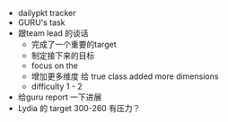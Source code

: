 - dailypkt tracker
- GURU's task
- 跟team lead 的谈话
	- 完成了一个重要的target
	- 制定接下来的目标
	- focus on the
	- 增加更多维度 给 true class added more dimensions
	- difficulty 1 - 2
- 给guru report 一下进展
- Lydia 的 target 300-260  有压力？